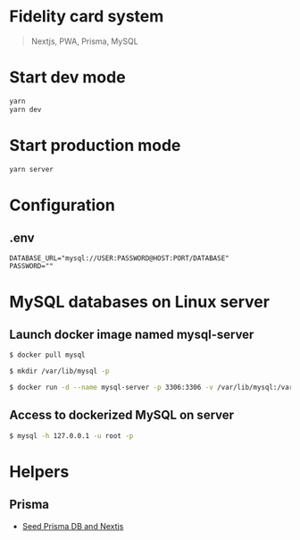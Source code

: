 # Fidelity card system

> Nextjs, PWA, Prisma, MySQL

# Start dev mode

```bash
yarn
yarn dev
```

# Start production mode

```bash
yarn server
```

# Configuration

## .env

```dotenv
DATABASE_URL="mysql://USER:PASSWORD@HOST:PORT/DATABASE"
PASSWORD=""
```

# MySQL databases on Linux server

## Launch docker image named mysql-server

```bash
$ docker pull mysql

$ mkdir /var/lib/mysql -p

$ docker run -d --name mysql-server -p 3306:3306 -v /var/lib/mysql:/var/lib/mysql -e "MYSQL_ROOT_PASSWORD=my_password" mysql
```

## Access to dockerized MySQL on server

```bash
$ mysql -h 127.0.0.1 -u root -p
```

# Helpers

## Prisma

- [Seed Prisma DB and Nextjs](https://planetscale.com/blog/how-to-seed-a-database-with-prisma-and-next-js)
